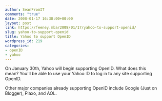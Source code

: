 ```yaml
---
author: SeanFromIT
comments: "true"
date: 2008-01-17 16:38:00+00:00
layout: post
link: https://feeney.mba/2008/01/17/yahoo-to-support-openid/
slug: yahoo-to-support-openid
title: Yahoo to support OpenID
wordpress_id: 219
categories:
- openID
- yahoo
---
```


On January 30th, Yahoo will begin supporting OpenID. What does this mean? You'll be able to use your Yahoo ID to log in to any site supporting OpenID.  
  
Other major companies already supporting OpenID include Google (Just on Blogger), Plaxo, and AOL.
